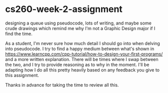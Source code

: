 # cs260-week-2-assignment
designing a queue using pseudocode, lots of writing, and maybe some crude drawings which remind me why I'm not a Graphic Design major if I find the time.

As a student, I'm never sure how much detail I should go into when delving into pseudocode. I try to find a happy medium between what's shown in https://www.learncpp.com/cpp-tutorial/how-to-design-your-first-programs/ and a more written explanation. There will be times where I swap between the two, and I try to provide reasoning as to why in the moment. I'll be adapting how I do all this pretty heavily based on any feedback you give to this assignment.

Thanks in advance for taking the time to review all this.
 

